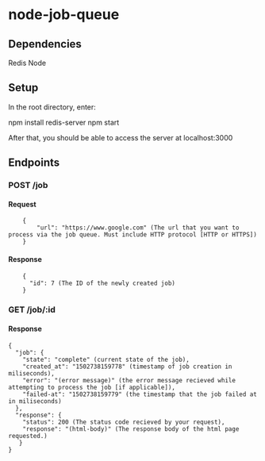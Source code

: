 # node-job-queue #

## Dependencies ##

Redis
Node

## Setup ##

In the root directory, enter: 

npm install
redis-server
npm start

After that, you should be able to access the server at localhost:3000

## Endpoints ##

### POST /job ###

#### Request ####

```
	{
		"url": "https://www.google.com" (The url that you want to process via the job queue. Must include HTTP protocol [HTTP or HTTPS])
	}
```

#### Response ####

```
	{
	  "id": 7 (The ID of the newly created job)
	}
```

### GET /job/:id ###

#### Response ####

```
{
  "job": {
    "state": "complete" (current state of the job),
    "created_at": "1502738159778" (timestamp of job creation in miliseconds),
    "error": "(error message)" (the error message recieved while attempting to process the job [if applicable]),
    "failed-at": "1502738159779" (the timestamp that the job failed at in miliseconds)
  },
  "response": {
    "status": 200 (The status code recieved by your request),
    "response": "(html-body)" (The response body of the html page requested.)
   }
}
```